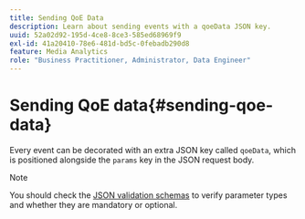 ```yaml
---
title: Sending QoE Data
description: Learn about sending events with a qoeData JSON key.
uuid: 52a02d92-195d-4ce8-8ce3-585ed68969f9
exl-id: 41a20410-78e6-481d-bd5c-0febadb290d8
feature: Media Analytics
role: "Business Practitioner, Administrator, Data Engineer"
---
```

# Sending QoE data{#sending-qoe-data}

Every event can be decorated with an extra JSON key called `qoeData`, which is positioned alongside the `params` key in the JSON request body.

>[!NOTE]
>
>You should check the [JSON validation schemas](/help/media-collection-api/mc-api-impl/mc-api-validate-reqs.md) to verify parameter types and whether they are mandatory or optional.
